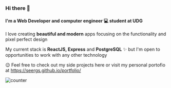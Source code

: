 ### Hi there 👋

#### I'm a Web Developer and computer engineer 💻 student at UDG

I love creating __beautiful and modern__ apps focusing on the functionality and pixel perfect design

My current stack is __ReactJS, Express__ and __PostgreSQL__ ✨ but I'm open to opportunities to work with any other technology

😉 Feel free to check out my side projects here or visit my personal portofio at https://seergs.github.io/portfolio/

![counter](https://eni83qn191s858f.m.pipedream.net)
